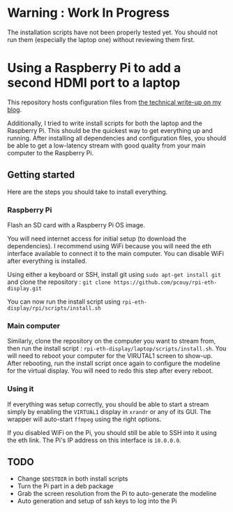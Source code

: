 # Warning : Work In Progress

The installation scripts have not been properly tested yet. You should not run them (especially the laptop one) without reviewing them first.

# Using a Raspberry Pi to add a second HDMI port to a laptop

This repository hosts configuration files from [the technical write-up on my blog](https://pierre-couy.dev/side-projects/2023/03/turning-rpi-into-external-monitor-driver.html).

Additionally, I tried to write install scripts for both the laptop and the Raspberry Pi. This should be the quickest way to get everything up and running. After installing all dependencies and configuration files, you should be able to get a low-latency stream with good quality from your main computer to the Raspberry Pi.

## Getting started

Here are the steps you should take to install everything.

### Raspberry Pi

Flash an SD card with a Raspberry Pi OS image.

You will need internet access for initial setup (to download the dependencies). I recommend using WiFi because you will need the eth interface available to connect it to the main computer. You can disable WiFi after everything is installed.

Using either a keyboard or SSH, install git using `sudo apt-get install git` and clone the repository : `git clone https://github.com/pcouy/rpi-eth-display.git` 

You can now run the install script using `rpi-eth-display/rpi/scripts/install.sh`

### Main computer

Similarly, clone the repository on the computer you want to stream from, then run the install script : `rpi-eth-display/laptop/scripts/install.sh`. You will need to reboot your computer for the VIRUTAL1 screen to show-up. After rebooting, run the install script once again to configure the modeline for the virtual display. You will need to redo this step after every reboot.

### Using it

If everything was setup correctly, you should be able to start a stream simply by enabling the `VIRTUAL1` display in `xrandr` or any of its GUI. The wrapper will auto-start `ffmpeg` using the right options.

If you disabled WiFi on the Pi, you should still be able to SSH into it using the eth link. The Pi's IP address on this interface is `10.0.0.0`.

## TODO

- Change `$DESTDIR` in both install scripts
- Turn the Pi part in a deb package
- Grab the screen resolution from the Pi to auto-generate the modeline
- Auto generation and setup of ssh keys to log into the Pi
